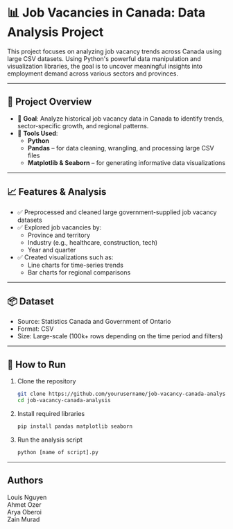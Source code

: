 # 📊 Job Vacancies in Canada: Data Analysis Project

This project focuses on analyzing job vacancy trends across Canada using large CSV datasets. Using Python's powerful data manipulation and visualization libraries, the goal is to uncover meaningful insights into employment demand across various sectors and provinces.

---

## 📁 Project Overview

- 📌 **Goal**: Analyze historical job vacancy data in Canada to identify trends, sector-specific growth, and regional patterns.
- 🧰 **Tools Used**:
  - **Python**
  - **Pandas** – for data cleaning, wrangling, and processing large CSV files
  - **Matplotlib & Seaborn** – for generating informative data visualizations

---

## 📈 Features & Analysis

- ✅ Preprocessed and cleaned large government-supplied job vacancy datasets
- ✅ Explored job vacancies by:
  - Province and territory
  - Industry (e.g., healthcare, construction, tech)
  - Year and quarter
- ✅ Created visualizations such as:
  - Line charts for time-series trends
  - Bar charts for regional comparisons

---

## 📦 Dataset

- Source: Statistics Canada and Government of Ontario
- Format: CSV
- Size: Large-scale (100k+ rows depending on the time period and filters)

---

## 🚀 How to Run

1. Clone the repository  
   ```bash
   git clone https://github.com/yourusername/job-vacancy-canada-analysis.git
   cd job-vacancy-canada-analysis
   ```

2. Install required libraries  
   ```bash
   pip install pandas matplotlib seaborn
   ```

3. Run the analysis script  
   ```bash
   python [name of script].py
   ```
--- 

## Authors
Louis Nguyen  
Ahmet Ozer  
Arya Oberoi  
Zain Murad
